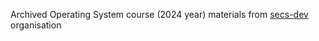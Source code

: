 Archived Operating System course (2024 year) materials from [secs-dev](https://github.com/secs-dev) organisation

